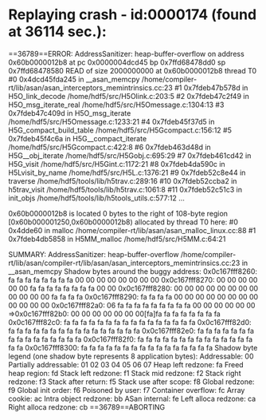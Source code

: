 Replaying crash - id:0000174 (found at 36114 sec.):
=================================================================
==36789==ERROR: AddressSanitizer: heap-buffer-overflow on address 0x60b0000012b8 at pc 0x0000004dcd45 bp 0x7ffd68478dd0 sp 0x7ffd68478580
READ of size 2000000000 at 0x60b0000012b8 thread T0
    #0 0x4dcd45fda245 in __asan_memcpy /home/compiler-rt/lib/asan/asan_interceptors_memintrinsics.cc:23
    #1 0x7fdeb47b578d in H5O_link_decode /home/hdf5/src/H5Olink.c:203:5
    #2 0x7fdeb47c2f49 in H5O_msg_iterate_real /home/hdf5/src/H5Omessage.c:1304:13
    #3 0x7fdeb47c409d in H5O_msg_iterate /home/hdf5/src/H5Omessage.c:1233:21
    #4 0x7fdeb45f37d5 in H5G_compact_build_table /home/hdf5/src/H5Gcompact.c:156:12
    #5 0x7fdeb45f4c6a in H5G__compact_iterate /home/hdf5/src/H5Gcompact.c:422:8
    #6 0x7fdeb463d48d in H5G__obj_iterate /home/hdf5/src/H5Gobj.c:695:29
    #7 0x7fdeb461cd42 in H5G_visit /home/hdf5/src/H5Gint.c:1172:21
    #8 0x7fdeb4da590c in H5Lvisit_by_name /home/hdf5/src/H5L.c:1376:21
    #9 0x7fdeb52c8e44 in traverse /home/hdf5/tools/lib/h5trav.c:289:16
    #10 0x7fdeb52ccba2 in h5trav_visit /home/hdf5/tools/lib/h5trav.c:1061:8
    #11 0x7fdeb52c51c3 in init_objs /home/hdf5/tools/lib/h5tools_utils.c:577:12
    ...

0x60b0000012b8 is located 0 bytes to the right of 108-byte region [0x60b000001250,0x60b0000012b8)
allocated by thread T0 here:
    #0 0x4dde60 in malloc /home/compiler-rt/lib/asan/asan_malloc_linux.cc:88
    #1 0x7fdeb4db5858 in H5MM_malloc /home/hdf5/src/H5MM.c:64:21

SUMMARY: AddressSanitizer: heap-buffer-overflow /home/compiler-rt/lib/asan/compiler-rt/lib/asan/asan_interceptors_memintrinsics.cc:23 in __asan_memcpy
Shadow bytes around the buggy address:
  0x0c167fff8260: fa fa fa fa fa fa fa fa 00 00 00 00 00 00 00 00
  0x0c167fff8270: 00 00 00 00 00 00 fa fa fa fa fa fa fa fa 00 00
  0x0c167fff8280: 00 00 00 00 00 00 00 00 00 00 00 00 fa fa fa fa
  0x0c167fff8290: fa fa fa fa 00 00 00 00 00 00 00 00 00 00 00 00
  0x0c167fff82a0: 06 fa fa fa fa fa fa fa fa fa 00 00 00 00 00 00
=>0x0c167fff82b0: 00 00 00 00 00 00 00[fa]fa fa fa fa fa fa fa fa
  0x0c167fff82c0: fa fa fa fa fa fa fa fa fa fa fa fa fa fa fa fa
  0x0c167fff82d0: fa fa fa fa fa fa fa fa fa fa fa fa fa fa fa fa
  0x0c167fff82e0: fa fa fa fa fa fa fa fa fa fa fa fa fa fa fa fa
  0x0c167fff82f0: fa fa fa fa fa fa fa fa fa fa fa fa fa fa fa fa
  0x0c167fff8300: fa fa fa fa fa fa fa fa fa fa fa fa fa fa fa fa
Shadow byte legend (one shadow byte represents 8 application bytes):
  Addressable:           00
  Partially addressable: 01 02 03 04 05 06 07 
  Heap left redzone:       fa
  Freed heap region:       fd
  Stack left redzone:      f1
  Stack mid redzone:       f2
  Stack right redzone:     f3
  Stack after return:      f5
  Stack use after scope:   f8
  Global redzone:          f9
  Global init order:       f6
  Poisoned by user:        f7
  Container overflow:      fc
  Array cookie:            ac
  Intra object redzone:    bb
  ASan internal:           fe
  Left alloca redzone:     ca
  Right alloca redzone:    cb
==36789==ABORTING
